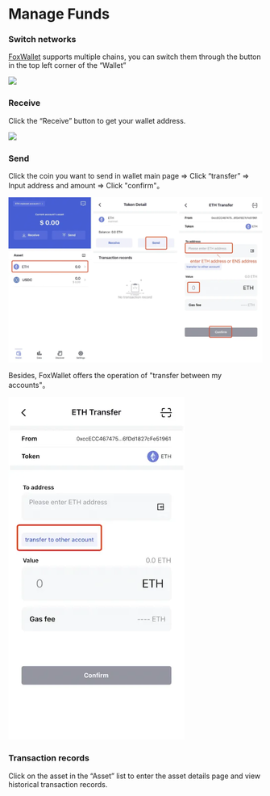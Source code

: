 # Manage Funds

### Switch networks
[FoxWallet](https://foxwallet.com) supports multiple chains, you can switch them through the button in the top left corner of the “Wallet”

<img src="/img/docs/switch-entrance.webp" width="320" />

### Receive
Click the “Receive” button to get your wallet address.

<img src="/img/docs/receive.webp" width="320" />

### Send

Click the coin you want to send in wallet main page => Click “transfer” => Input address and amount => Click "confirm"。

![](../img/transfer.webp)

Besides, FoxWallet offers the operation of "transfer between my accounts"。

![](../img/transfer-in-wallet.webp)

### Transaction records
Click on the asset in the “Asset” list to enter the asset details page and view historical transaction records.


